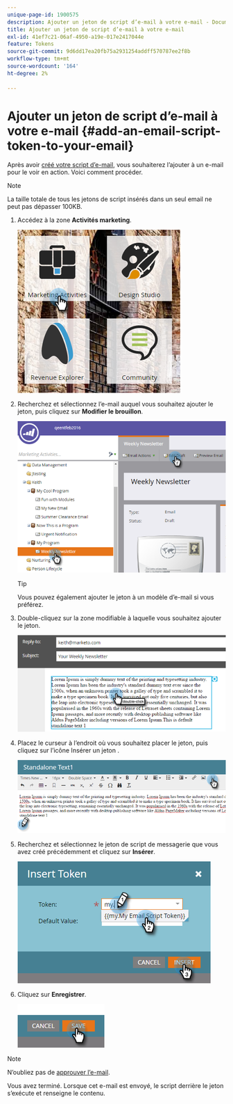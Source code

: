 ```yaml
---
unique-page-id: 1900575
description: Ajouter un jeton de script d’e-mail à votre e-mail - Documents Marketo - Documentation du produit
title: Ajouter un jeton de script d’e-mail à votre e-mail
exl-id: 41ef7c21-06af-4950-a19e-017e2417044e
feature: Tokens
source-git-commit: 9d6dd17ea20fb75a2931254addff570787ee2f8b
workflow-type: tm+mt
source-wordcount: '164'
ht-degree: 2%

---
```


# Ajouter un jeton de script d’e-mail à votre e-mail {#add-an-email-script-token-to-your-email}

Après avoir [créé votre script d’e-mail](/help/marketo/product-docs/email-marketing/general/using-tokens/create-an-email-script-token.md), vous souhaiterez l’ajouter à un e-mail pour le voir en action. Voici comment procéder.

>[!NOTE]
>
>La taille totale de tous les jetons de script insérés dans un seul email ne peut pas dépasser 100KB.

1. Accédez à la zone **Activités marketing**.

   ![](assets/one-2.png)

1. Recherchez et sélectionnez l’e-mail auquel vous souhaitez ajouter le jeton, puis cliquez sur **Modifier le brouillon**.

   ![](assets/two-2.png)

   >[!TIP]
   >
   >Vous pouvez également ajouter le jeton à un modèle d’e-mail si vous préférez.

1. Double-cliquez sur la zone modifiable à laquelle vous souhaitez ajouter le jeton.

   ![](assets/three-2.png)

1. Placez le curseur à l’endroit où vous souhaitez placer le jeton, puis cliquez sur l’icône Insérer un jeton .

   ![](assets/four-2.png)

1. Recherchez et sélectionnez le jeton de script de messagerie que vous avez créé précédemment et cliquez sur **Insérer**.

   ![](assets/five-1.png)

1. Cliquez sur **Enregistrer**.

   ![](assets/six.png)

>[!NOTE]
>
>N’oubliez pas de [approuver l’e-mail](/help/marketo/product-docs/email-marketing/general/creating-an-email/approve-an-email.md).

Vous avez terminé. Lorsque cet e-mail est envoyé, le script derrière le jeton s’exécute et renseigne le contenu.
